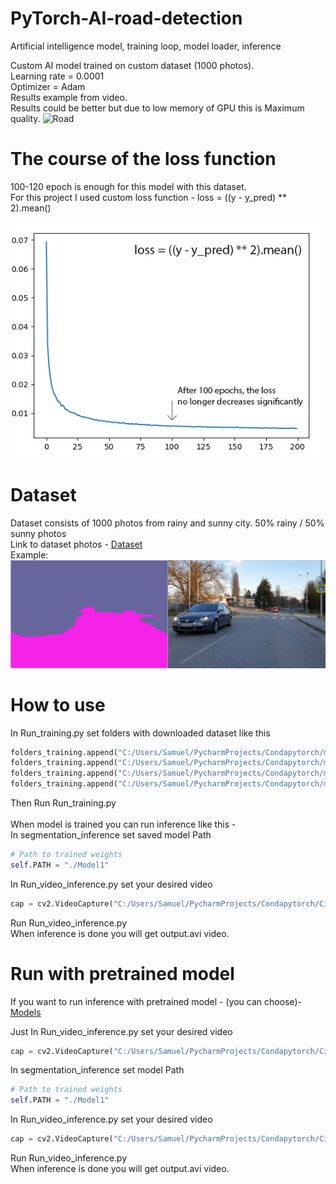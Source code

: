 # PyTorch-AI-road-detection
Artificial intelligence model, training loop, model loader, inference

Custom AI model trained on custom dataset (1000 photos). <br/>
Learning rate = 0.0001<br/>
Optimizer = Adam<br/>
Results example from video.<br/>
Results could be better but due to low memory of GPU this is Maximum quality. 
![Road](https://github.com/Samuel-Bachorik/PyTorch-AI-road-detection/blob/main/Images/Example.gif)<br/>


# The course of the loss function
100-120 epoch is enough for this model with this dataset. <br/>
For this project I used custom loss function - loss = ((y - y_pred) ** 2).mean()

![Loss](https://github.com/Samuel-Bachorik/PyTorch-AI-road-detection/blob/main/Images/Loss%20function.jpg)

# Dataset
Dataset consists of 1000 photos from rainy and sunny city. 50% rainy / 50% sunny photos<br/>
Link to dataset photos -
[Dataset](https://drive.google.com/drive/folders/1795opF54wK76r5snXs68OtGl2cR7g-3C?usp=sharing)<br/>
Example:<br/>
![Mask](https://github.com/Samuel-Bachorik/PyTorch-AI-road-detection/blob/main/Images/Image%20%26%20Mask.jpg)

# How to use 
In Run_training.py set folders with downloaded dataset like this <br/>

```python
folders_training.append("C:/Users/Samuel/PycharmProjects/Condapytorch/mestodataset2/City_sunny1/")
folders_training.append("C:/Users/Samuel/PycharmProjects/Condapytorch/mestodataset2/City_sunny2/")
folders_training.append("C:/Users/Samuel/PycharmProjects/Condapytorch/mestodataset2/City_rainy/")
folders_training.append("C:/Users/Samuel/PycharmProjects/Condapytorch/mestodataset2/City_rainy2/")
```
Then Run Run_training.py <br/>
<br/>
When model is trained you can run inference like this -<br/>
In segmentation_inference set saved model Path <br/>
```python
# Path to trained weights
self.PATH = "./Model1"
```
In Run_video_inference.py set your desired video<br/>
```python
cap = cv2.VideoCapture("C:/Users/Samuel/PycharmProjects/Condapytorch/City.mp4")
```
Run Run_video_inference.py<br/>
When inference is done you will get output.avi video. 


# Run with pretrained model
If you want to run inference with pretrained model - (you can choose)-
[Models](https://github.com/Samuel-Bachorik/PyTorch-AI-road-detection/tree/main/Modelsg)<br/>

Just In Run_video_inference.py set your desired video <br/>
```python
cap = cv2.VideoCapture("C:/Users/Samuel/PycharmProjects/Condapytorch/City.mp4")
```
In segmentation_inference set model Path <br/>
```python
# Path to trained weights
self.PATH = "./Model1"
```
In Run_video_inference.py set your desired video<br/>
```python
cap = cv2.VideoCapture("C:/Users/Samuel/PycharmProjects/Condapytorch/City.mp4")
```
Run Run_video_inference.py<br/>
When inference is done you will get output.avi video. <br/>
